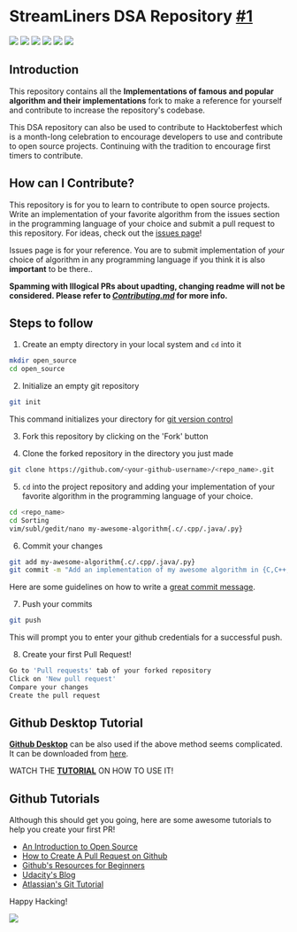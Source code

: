 # StreamLiners DSA Repository [#1](https://github.com/Iltwats/)

<img src="https://img.shields.io/github/contributors/Iltwats/hacktoberfest">  <img src="https://img.shields.io/tokei/lines/github/Iltwats/hacktoberfest"> <img src="https://img.shields.io/github/last-commit/Iltwats/hacktoberfest">   <img src="https://img.shields.io/github/languages/count/Iltwats/hacktoberfest"> <img src="https://img.shields.io/github/issues-raw/Iltwats/hacktoberfest"> <img src="https://visitor-badge.laobi.icu/badge?page_id=Iltwats.hacktoberfest.visitor-badge"> 


## Introduction

This repository contains all the **Implementations of famous and popular algorithm and their implementations** fork to make a reference for yourself and contribute to increase the repository's codebase.

This DSA repository can also be used to contribute to Hacktoberfest which is a month-long celebration to encourage developers to use and contribute to open source projects.
Continuing with the tradition to encourage first timers to contribute.

## How can I Contribute?

This repository is for you to learn to contribute to open source projects. Write an implementation of your favorite algorithm from the issues section in the programming language of your choice and submit a pull request to this repository. For ideas, check out the [issues page](https://github.com/Iltwats/Data-Structures-and-Algorithms/issues)!

Issues page is for your reference. You are to submit implementation of *your* choice of algorithm in any programming language if you think it is also **important** to be there..

**Spamming with Illogical PRs about upadting, changing readme will not be considered. Please refer to [*Contributing.md*](https://github.com/Iltwats/Data-Structures-and-Algorithms/blob/main/CONTRIBUTING.md) for more info.**


## Steps to follow

1. Create an empty directory in your local system and `cd` into it
```bash
mkdir open_source
cd open_source
```

2. Initialize an empty git repository
```bash
git init
```
This command initializes your directory for [git version control](https://www.digitalocean.com/community/tutorials/how-to-contribute-to-open-source-getting-started-with-git)

3. Fork this repository by clicking on the 'Fork' button

4. Clone the forked repository in the directory you just made
```bash
git clone https://github.com/<your-github-username>/<repo_name>.git
```
5. `cd` into the project repository and adding your implementation of your favorite algorithm in the programming language of your choice.
```bash
cd <repo_name>
cd Sorting
vim/subl/gedit/nano my-awesome-algorithm{.c/.cpp/.java/.py}
```
6. Commit your changes
```bash
git add my-awesome-algorithm{.c/.cpp/.java/.py}
git commit -m "Add an implementation of my awesome algorithm in {C,C++,Java,Python}"
```
Here are some guidelines on how to write a [great commit message](https://gist.github.com/robertpainsi/b632364184e70900af4ab688decf6f53).

7. Push your commits
```bash
git push
```
This will prompt you to enter your github credentials for a successful push.

8. Create your first Pull Request!
```bash
Go to 'Pull requests' tab of your forked repository
Click on 'New pull request'
Compare your changes
Create the pull request
```
## Github Desktop Tutorial
<u>**Github Desktop**</u> can be also used if the above method seems complicated. It can be downloaded from [here](https://desktop.github.com/).

WATCH THE [**TUTORIAL**](https://www.youtube.com/watch?v=77W2JSL7-r8) ON HOW TO USE IT!

## Github Tutorials
Although this should get you going, here are some awesome tutorials to help you create your first PR!
* [An Introduction to Open Source](https://www.digitalocean.com/community/tutorial_series/an-introduction-to-open-source)
* [How to Create A Pull Request on Github](https://www.digitalocean.com/community/tutorials/how-to-create-a-pull-request-on-github)
* [Github's Resources for Beginners](https://try.github.io/)
* [Udacity's Blog](https://blog.udacity.com/2015/06/a-beginners-git-github-tutorial.html)
* [Atlassian's Git Tutorial](https://www.atlassian.com/git/tutorials)

Happy Hacking!

  ![](https://media.giphy.com/media/L1R1tvI9svkIWwpVYr/giphy.gif)


